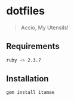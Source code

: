 # dotfiles
> Accio, My Utensils!

## Requirements
```sh
ruby ~> 2.3.7
```

## Installation
```sh
gem install itamae
```
